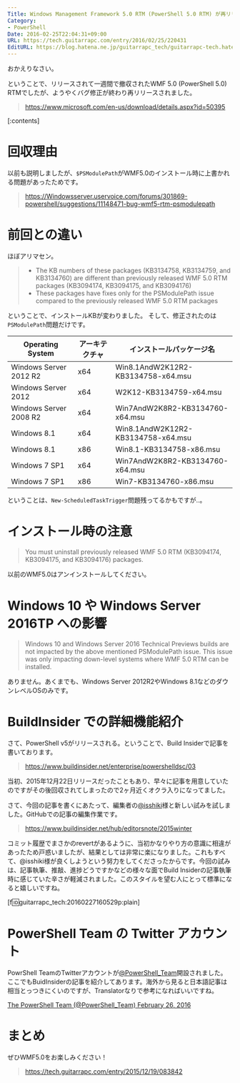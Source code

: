 ```yaml
---
Title: Windows Management Framework 5.0 RTM (PowerShell 5.0 RTM) が再リリースされました
Category:
- PowerShell
Date: 2016-02-25T22:04:31+09:00
URL: https://tech.guitarrapc.com/entry/2016/02/25/220431
EditURL: https://blog.hatena.ne.jp/guitarrapc_tech/guitarrapc-tech.hatenablog.com/atom/entry/10328537792364785072
---
```


おかえりなさい。

ということで、リリースされて一週間で撤収されたWMF 5.0 (PowerShell 5.0) RTMでしたが、ようやくバグ修正が終わり再リリースされました。

> https://www.microsoft.com/en-us/download/details.aspx?id=50395


[:contents]

# 回収理由

以前も説明しましたが、`$PSModulePath`がWMF5.0のインストール時に上書かれる問題があったためです。

> https://Windowsserver.uservoice.com/forums/301869-powershell/suggestions/11148471-bug-wmf5-rtm-psmodulepath


# 前回との違い

ほぼアリマセン。

> - The KB numbers of these packages (KB3134758, KB3134759, and KB3134760) are different than previously released WMF 5.0 RTM packages (KB3094174, KB3094175, and KB3094176)
> - These packages have fixes only for the PSModulePath issue compared to the previously released WMF 5.0 RTM packages

ということで、インストールKBが変わりました。
そして、修正されたのは`PSModulePath`問題だけです。

Operating System	| アーキテクチャ	| インストールパッケージ名
---- | ---- | ----
Windows Server 2012 R2	| x64	| Win8.1AndW2K12R2-KB3134758-x64.msu
Windows Server 2012	| x64	| W2K12-KB3134759-x64.msu
Windows Server 2008 R2	| x64	| Win7AndW2K8R2-KB3134760-x64.msu
Windows 8.1	| x64	| Win8.1AndW2K12R2-KB3134758-x64.msu
Windows 8.1	| x86	| Win8.1-KB3134758-x86.msu
Windows 7 SP1	| x64	| Win7AndW2K8R2-KB3134760-x64.msu
Windows 7 SP1	| x86	| Win7-KB3134760-x86.msu


ということは、`New-ScheduledTaskTrigger`問題残ってるかもですが..。

# インストール時の注意

> You must uninstall previously released WMF 5.0 RTM (KB3094174, KB3094175, and KB3094176) packages.

以前のWMF5.0はアンインストールしてください。


# Windows 10 や Windows Server 2016TP への影響

> Windows 10 and Windows Server 2016 Technical Previews builds are not impacted by the above mentioned PSModulePath issue. This issue was only impacting down-level systems where WMF 5.0 RTM can be installed.

ありません。あくまでも、Windows Server 2012R2やWindows 8.1などのダウンレベルOSのみです。

# BuildInsider での詳細機能紹介

さて、PowerShell v5がリリースされる。ということで、Build Insiderで記事を書いております。

> https://www.buildinsider.net/enterprise/powershelldsc/03

当初、2015年12月22日リリースだったこともあり、早々に記事を用意していたのですがその後回収されてしまったので2ヶ月近くオクラ入りになってました。

さて、今回の記事を書くにあたって、編集者の[@isshiki](https://twitter.com/isshiki)様と新しい試みを試しました。GitHubでの記事の編集作業です。

> https://www.buildinsider.net/hub/editorsnote/2015winter

コミット履歴でまさかのrevertがあるように、当初かなりやり方の意識に相違があったため戸惑いましたが、結果としては非常に楽になりました。これもすべて、@isshiki様が良くしようという努力をしてくださったからです。今回の試みは、記事執筆、推敲、進捗どうですかなどの様々な面でBuild Insiderの記事執筆時に感じていた辛さが軽減されました。このスタイルを望む人にとって標準になると嬉しいですね。

[f:id:guitarrapc_tech:20160227160529p:plain]

# PowerShell Team の Twitter アカウント

PowrShell TeamのTwitterアカウントが[@PowerShell_Team](https://twitter.com/PowerShell_Team)開設されました。ここでもBuidInsiderの記事を紹介してあります。海外から見ると日本語記事は相当とっつきにくいのですが、Translatorなりで参考になればいいですね。

[The PowerShell Team (@PowerShell_Team) February 26, 2016](https://twitter.com/PowerShell_Team/status/703242871197937665)

# まとめ

ぜひWMF5.0をお楽しみください！

> https://tech.guitarrapc.com/entry/2015/12/19/083842
